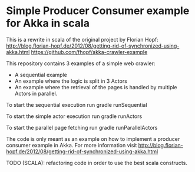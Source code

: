 # Simple Producer Consumer example for Akka in scala

This is a rewrite in scala of the original project by Florian Hopf:
http://blog.florian-hopf.de/2012/08/getting-rid-of-synchronized-using-akka.html
https://github.com/fhopf/akka-crawler-example


This repository contains 3 examples of a simple web crawler:
* A sequential example
* An example where the logic is split in 3 Actors
* An example where the retrieval of the pages is handled by multiple Actors in parallel.

To start the sequential execution run gradle runSequential

To start the simple actor execution run gradle runActors

To start the parallel page fetching run gradle runParallelActors

The code is only meant as an example on how to implement a producer consumer example in Akka.
For more information visit http://blog.florian-hopf.de/2012/08/getting-rid-of-synchronized-using-akka.html


TODO (SCALA): refactoring code in order to use the best scala constructs.